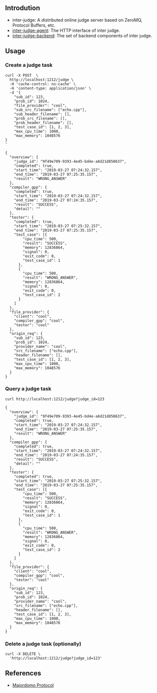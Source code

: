 ## Introdution
- inter-judge: A distributed online judge server based on ZeroMQ, Protocol Buffers, etc.
- [inter-judge-agent](https://github.com/FideoJ/InterJudgeAgent): The HTTP interface of inter judge.
- [inter-judge-backend](https://github.com/FideoJ/InterJudgeBackend): The set of backend components of inter judge.
## Usage
### Create a judge task
```
curl -X POST  \
  http://localhost:1212/judge \
  -H 'cache-control: no-cache' \
  -H 'content-type: application/json' \
  -d '{
    "sub_id": 123,
    "prob_id": 1024,
    "file_provider": "cool",
    "sub_src_filename": ["echo.cpp"],
    "sub_header_filename": [],
    "prob_src_filename": [],
    "prob_header_filename": [],
    "test_case_id": [1, 2, 3],
    "max_cpu_time": 1000,
    "max_memory": 1048576
}
'
```

```
{
  "overview": {
    "judge_id": "9f49e709-9393-4e45-bd4e-a6d21d850637",
    "completed": true,
    "start_time": "2019-03-27 07:24:32.157",
    "end_time": "2019-03-27 07:25:35.157",
    "result": "WRONG_ANSWER"
  },
  "compiler_gpp": {
    "completed": true,
    "start_time": "2019-03-27 07:24:32.157",
    "end_time": "2019-03-27 07:24:35.157",
    "result": "SUCCESS",
    "detail": ""
  },
  "tester": {
    "completed": true,
    "start_time": "2019-03-27 07:25:32.157",
    "end_time": "2019-03-27 07:25:35.157",
    "test_case": [{
        "cpu_time": 500,
        "result": "SUCCESS",
        "memory": 12836864,
        "signal": 0,
        "exit_code": 0,
        "test_case_id": 1
      },
      {
        "cpu_time": 500,
        "result": "WRONG_ANSWER",
        "memory": 12836864,
        "signal": 0,
        "exit_code": 0,
        "test_case_id": 2
      }
    ]
  },
  "file_provider": {
    "client": "cool",
    "compiler_gpp": "cool",
    "tester": "cool"
  },
  "origin_req": {
    "sub_id": 123,
    "prob_id": 1024,
    "provider_name": "cool",
    "src_filename": ["echo.cpp"],
    "header_filename": [],
    "test_case_id": [1, 2, 3],
    "max_cpu_time": 1000,
    "max_memory": 1048576
  }
}
```

### Query a judge task
```
curl http://localhost:1212/judge?judge_id=123
```
```
{
  "overview": {
    "judge_id": "9f49e709-9393-4e45-bd4e-a6d21d850637",
    "completed": true,
    "start_time": "2019-03-27 07:24:32.157",
    "end_time": "2019-03-27 07:25:35.157",
    "result": "WRONG_ANSWER"
  },
  "compiler_gpp": {
    "completed": true,
    "start_time": "2019-03-27 07:24:32.157",
    "end_time": "2019-03-27 07:24:35.157",
    "result": "SUCCESS",
    "detail": ""
  },
  "tester": {
    "completed": true,
    "start_time": "2019-03-27 07:25:32.157",
    "end_time": "2019-03-27 07:25:35.157",
    "test_case": [{
        "cpu_time": 500,
        "result": "SUCCESS",
        "memory": 12836864,
        "signal": 0,
        "exit_code": 0,
        "test_case_id": 1
      },
      {
        "cpu_time": 500,
        "result": "WRONG_ANSWER",
        "memory": 12836864,
        "signal": 0,
        "exit_code": 0,
        "test_case_id": 2
      }
    ]
  },
  "file_provider": {
    "client": "cool",
    "compiler_gpp": "cool",
    "tester": "cool"
  },
  "origin_req": {
    "sub_id": 123,
    "prob_id": 1024,
    "provider_name": "cool",
    "src_filename": ["echo.cpp"],
    "header_filename": [],
    "test_case_id": [1, 2, 3],
    "max_cpu_time": 1000,
    "max_memory": 1048576
  }
}
```

### Delete a judge task (optionally)
```
curl -X DELETE \
  'http://localhost:1212/judge?judge_id=123'
```

## References
- [Majordomo Protocol](https://rfc.zeromq.org/spec:7/MDP/)